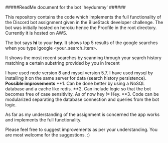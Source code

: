 #####ReadMe document for the bot 'heydummy' ######

This repository contains the code which implements the full functionality of the Discord bot assignment given in the BlueStack developer challenge.
The bot was initially hosted on heroku hence the Procfile in the root directory. Currently it is hosted on AWS.

The bot says **hi** to your **hey**.
It shows top 5 results of the google searches when you type !google <your_search_item>.

It shows the most recent searches by scanning through your search history matching a certain substring provided by you in !recent <substring>


I have used node version 8 and mysql version 5.7.
I have used mysql by installing it on the same server for data (search history persistence).
**Possible improvements**
**1. Can be done better by using a NoSQL database and a cache like redis.
**2. Can include logic so that the bot becomes free of case sensitivity. As of now hey != Hey.
**3. Code can be modularized separating the database connection and queries from the bot logic.

As far as my understanding of the assignment is concerned the app works and implements the full functionality.

Please feel free to suggest improvements as per your understanding. You are most welcome for the suggestions. :)
